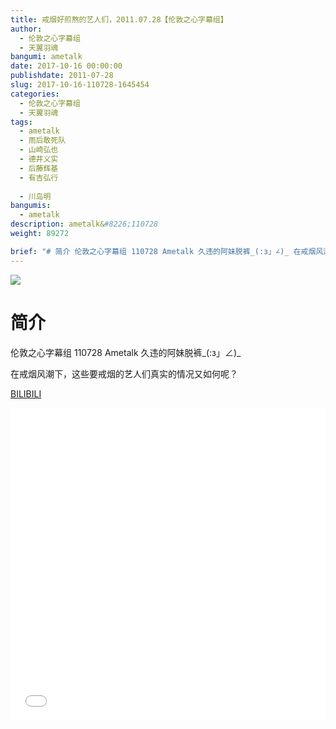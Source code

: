 ```yaml
---
title: 戒烟好煎熬的艺人们，2011.07.28【伦敦之心字幕组】
author: 
  - 伦敦之心字幕组
  - 天翼羽魂
bangumi: ametalk
date: 2017-10-16 00:00:00
publishdate: 2011-07-28
slug: 2017-10-16-110728-1645454
categories: 
  - 伦敦之心字幕组
  - 天翼羽魂
tags: 
  - ametalk
  - 雨后敢死队
  - 山崎弘也
  - 德井义实
  - 后藤辉基
  - 有吉弘行
  
  - 川岛明
bangumis: 
  - ametalk
description: ametalk&#8226;110728
weight: 89272

brief: "# 简介 伦敦之心字幕组 110728 Ametalk 久违的阿妹脱裤_(:з」∠)_ 在戒烟风潮下，这些要戒烟的艺人们真实的情况又如何呢？"
---
```


![](https://i.imgur.com/MnVUSK9.jpg)

# 简介  
伦敦之心字幕组 110728 Ametalk 久违的阿妹脱裤_(:з」∠)_

在戒烟风潮下，这些要戒烟的艺人们真实的情况又如何呢？

  [BILIBILI](https://www.bilibili.com/video/av1645454/)


<div class="vcontainer">  <iframe class='video' src="//www.bilibili.com/blackboard/player.html?aid=1645454" width="100%" height="500" frameborder="0" allowfullscreen="allowfullscreen"></iframe></div>

